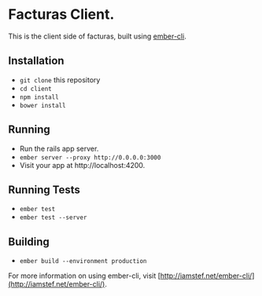 # Facturas Client.

This is the client side of facturas, built using [ember-cli](http://github.com/stefanpenner/ember-cli).


## Installation

* `git clone` this repository
* `cd client`
* `npm install`
* `bower install`

## Running

* Run the rails app server.
* `ember server --proxy http://0.0.0.0:3000`
* Visit your app at http://localhost:4200.

## Running Tests

* `ember test`
* `ember test --server`

## Building

* `ember build --environment production`

For more information on using ember-cli, visit [http://iamstef.net/ember-cli/](http://iamstef.net/ember-cli/).
